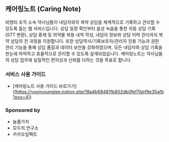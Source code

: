 ## 케어링노트 (Caring Note)

비영리 조직 소속 약사님들이 내담자와의 복약 상담을 체계적으로 기록하고 관리할 수 있도록 돕는 웹 서비스입니다. 
상담 일정 확인부터 음성 녹음을 통한 자동 상담 기록(STT 변환), 상담 중재 및 의약물 복용 내역 작성, 내담자 정보와 상담 이력 관리까지 복약 상담의 전 과정을 지원합니다.
또한 상담약사/기록보조자/관리자 전용 기능과 권한 관리 기능을 통해 상담 품질과 데이터 보안을 강화하였으며, 모든 내담자와 상담 기록을 한눈에 파악하고 효율적으로 관리할 수 있도록 설계되었습니다.
케어링노트는 약사님들의 상담 업무에 실질적인 편의성과 신뢰를 더하는 것을 목표로 합니다.

### 서비스 사용 가이드
- [케어링노트 사용 가이드 바로가기] ([https://yoonyounglee.notion.site/19a4b68481fb802db0fef7bbf9e35afb?pvs=4])

### Sponsored by
- 늘픔가치
- 모두의 연구소
- 카카오임팩트
